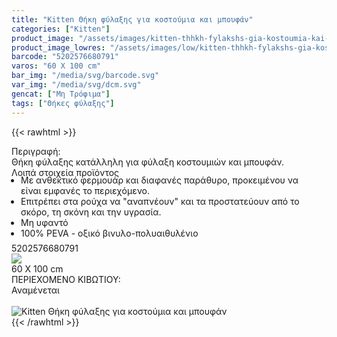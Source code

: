 ```yaml
---
title: "Kitten Θήκη φύλαξης για κοστούμια και μπουφάν"
categories: ["Kitten"]
product_image: "/assets/images/kitten-thhkh-fylakshs-gia-kostoumia-kai-mpoufan.jpg"
product_image_lowres: "/assets/images/low/kitten-thhkh-fylakshs-gia-kostoumia-kai-mpoufan.jpg"
barcode: "5202576680791"
varos: "60 X 100 cm"
bar_img: "/media/svg/barcode.svg"
var_img: "/media/svg/dcm.svg"
gencat: ["Μη Τρόφιμα"]
tags: ["Θήκες φύλαξης"]
---
```

{{< rawhtml >}}

<div class="sload234"><div class="product"><div id="sistatika">Περιγραφή:</div><div class="alltext">Θήκη φύλαξης κατάλληλη για φύλαξη κοστουμιών και μπουφάν.</div><div id="loipa">Λοιπά στοιχεία προϊόντος</div><div class="alltext"><ul style="padding:0 15px;margin:-5px 0 -10px 0"><li>Με ανθεκτικό φερμουάρ και διαφανές παράθυρο, προκειμένου να είναι εμφανές το περιεχόμενο.</li><li>Επιτρέπει στα ρούχα να "αναπνέουν" και τα προστατεύουν από το σκόρο, τη σκόνη και την υγρασία.</li><li>Μη υφαντό</li><li>100% PEVA - οξικό βινυλο-πολυαιθυλένιο</li></ul><br></div><div id="barcode"><div id="barimage1"></div><span id="bartext">5202576680791</span></div><div id="varos"><div id="varosimage" style="margin:0"><img src="https://sites.google.com/site/sklplfiles/files/dim3.png"></div><span id="varostext">60 X 100 cm</span></div><div id="kivotio">ΠΕΡΙΕΧΟΜΕΝΟ ΚΙΒΩΤΙΟΥ:<br>Αναμένεται</div><br><div class="pimg"><img alt="Kitten Θήκη φύλαξης για κοστούμια και μπουφάν" title="Kitten Θήκη φύλαξης για κοστούμια και μπουφάν" src="/assets/images/kitten-thhkh-fylakshs-gia-kostoumia-kai-mpoufan.jpg"></div></div></div>
{{< /rawhtml >}}


